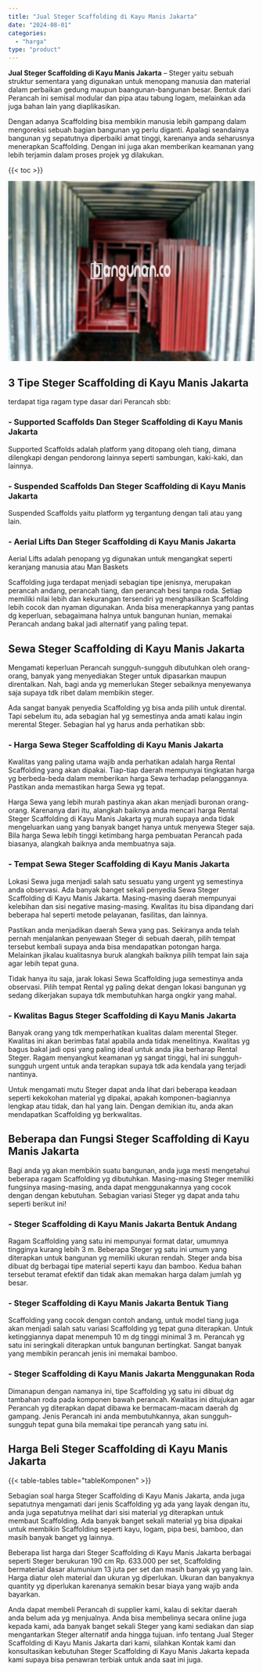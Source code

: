 ```yaml
---
title: "Jual Steger Scaffolding di Kayu Manis Jakarta"
date: "2024-08-01"
categories: 
  - "harga"
type: "product"
---
```


**Jual Steger Scaffolding di Kayu Manis Jakarta** – Steger yaitu sebuah struktur sementara yang digunakan untuk menopang manusia dan material dalam perbaikan gedung maupun baangunan-bangunan besar. Bentuk dari Perancah ini semisal modular dan pipa atau tabung logam, melainkan ada juga bahan lain yang diaplikasikan.

Dengan adanya Scaffolding bisa membikin manusia lebih gampang dalam mengoreksi sebuah bagian bangunan yg perlu diganti. Apalagi seandainya bangunan yg sepatutnya diperbaiki amat tinggi, karenanya anda seharusnya menerapkan Scaffolding. Dengan ini juga akan memberikan keamanan yang lebih terjamin dalam proses projek yg dilakukan.

{{< toc >}}

![Jual Steger Scaffolding di Kayu Manis Jakarta](/images/sewa-scaffolding-steger-15.png)

## 3 Tipe Steger Scaffolding di Kayu Manis Jakarta

terdapat tiga ragam type dasar dari Perancah sbb:

### \- Supported Scaffolds Dan Steger Scaffolding di Kayu Manis Jakarta

Supported Scaffolds adalah platform yang ditopang oleh tiang, dimana dilengkapi dengan pendorong lainnya seperti sambungan, kaki-kaki, dan lainnya.

### \- Suspended Scaffolds Dan Steger Scaffolding di Kayu Manis Jakarta

Suspended Scaffolds yaitu platform yg tergantung dengan tali atau yang lain.

### \- Aerial Lifts Dan Steger Scaffolding di Kayu Manis Jakarta

Aerial Lifts adalah penopang yg digunakan untuk mengangkat seperti keranjang manusia atau Man Baskets

Scaffolding juga terdapat menjadi sebagian tipe jenisnya, merupakan perancah andang, perancah tiang, dan perancah besi tanpa roda. Setiap memiliki nilai lebih dan kekurangan tersendiri yg menghasilkan Scaffolding lebih cocok dan nyaman digunakan. Anda bisa menerapkannya yang pantas dg keperluan, sebagaimana halnya untuk bangunan hunian, memakai Perancah andang bakal jadi alternatif yang paling tepat.

## Sewa Steger Scaffolding di Kayu Manis Jakarta

Mengamati keperluan Perancah sungguh-sungguh dibutuhkan oleh orang-orang, banyak yang menyediakan Steger untuk dipasarkan maupun direntalkan. Nah, bagi anda yg memerlukan Steger sebaiknya menyewanya saja supaya tdk ribet dalam membikin steger.

Ada sangat banyak penyedia Scaffolding yg bisa anda pilih untuk dirental. Tapi sebelum itu, ada sebagian hal yg semestinya anda amati kalau ingin merental Steger. Sebagian hal yg harus anda perhatikan sbb:

### \- Harga Sewa Steger Scaffolding di Kayu Manis Jakarta

Kwalitas yang paling utama wajib anda perhatikan adalah harga Rental Scaffolding yang akan dipakai. Tiap-tiap daerah mempunyai tingkatan harga yg berbeda-beda dalam memberikan harga Sewa terhadap pelanggannya. Pastikan anda memastikan harga Sewa yg tepat.

Harga Sewa yang lebih murah pastinya akan akan menjadi buronan orang-orang. Karenanya dari itu, alangkah baiknya anda mencari harga Rental Steger Scaffolding di Kayu Manis Jakarta yg murah supaya anda tidak mengeluarkan uang yang banyak banget hanya untuk menyewa Steger saja. Bila harga Sewa lebih tinggi ketimbang harga pembuatan Perancah pada biasanya, alangkah baiknya anda membuatnya saja.

### \- Tempat Sewa Steger Scaffolding di Kayu Manis Jakarta

Lokasi Sewa juga menjadi salah satu sesuatu yang urgent yg semestinya anda observasi. Ada banyak banget sekali penyedia Sewa Steger Scaffolding di Kayu Manis Jakarta. Masing-masing daerah mempunyai kelebihan dan sisi negative masing-masing. Kwalitas itu bisa dipandang dari beberapa hal seperti metode pelayanan, fasilitas, dan lainnya.

Pastikan anda menjadikan daerah Sewa yang pas. Sekiranya anda telah pernah menjalankan penyewaan Steger di sebuah daerah, pilih tempat tersebut kembali supaya anda bisa mendapatkan potongan harga. Melainkan jikalau kualitasnya buruk alangkah baiknya pilih tempat lain saja agar lebih tepat guna.

Tidak hanya itu saja, jarak lokasi Sewa Scaffolding juga semestinya anda observasi. Pilih tempat Rental yg paling dekat dengan lokasi bangunan yg sedang dikerjakan supaya tdk membutuhkan harga ongkir yang mahal.

### \- Kwalitas Bagus Steger Scaffolding di Kayu Manis Jakarta

Banyak orang yang tdk memperhatikan kualitas dalam merental Steger. Kwalitas ini akan berimbas fatal apabila anda tidak menelitinya. Kwalitas yg bagus bakal jadi opsi yang paling ideal untuk anda jika berharap Rental Steger. Ragam menyangkut keamanan yg sangat tinggi, hal ini sungguh-sungguh urgent untuk anda terapkan supaya tdk ada kendala yang terjadi nantinya.

Untuk mengamati mutu Steger dapat anda lihat dari beberapa keadaan seperti kekokohan material yg dipakai, apakah komponen-bagiannya lengkap atau tidak, dan hal yang lain. Dengan demikian itu, anda akan mendapatkan Scaffolding yg berkwalitas.

## Beberapa dan Fungsi Steger Scaffolding di Kayu Manis Jakarta

Bagi anda yg akan membikin suatu bangunan, anda juga mesti mengetahui beberapa ragam Scaffolding yg dibutuhkan. Masing-masing Steger memiliki fungsinya masing-masing, anda dapat menggunakannya yang cocok dengan dengan kebutuhan. Sebagian variasi Steger yg dapat anda tahu seperti berikut ini!

### \- Steger Scaffolding di Kayu Manis Jakarta Bentuk Andang

Ragam Scaffolding yang satu ini mempunyai format datar, umumnya tingginya kurang lebih 3 m. Beberapa Steger yg satu ini umum yang diterapkan untuk bangunan yg memiliki ukuran rendah. Steger anda bisa dibuat dg berbagai tipe material seperti kayu dan bamboo. Kedua bahan tersebut teramat efektif dan tidak akan memakan harga dalam jumlah yg besar.

### \- Steger Scaffolding di Kayu Manis Jakarta Bentuk Tiang

Scaffolding yang cocok dengan contoh andang, untuk model tiang juga akan menjadi salah satu variasi Scaffolding yg tepat guna diterapkan. Untuk ketinggiannya dapat menempuh 10 m dg tinggi minimal 3 m. Perancah yg satu ini seringkali diterapkan untuk bangunan bertingkat. Sangat banyak yang membikin perancah jenis ini memakai bamboo.

### \- Steger Scaffolding di Kayu Manis Jakarta Menggunakan Roda

Dimanapun dengan namanya ini, tipe Scaffolding yg satu ini dibuat dg tambahan roda pada komponen bawah perancah. Kwalitas ini ditujukan agar Perancah yg diterapkan dapat dibawa ke bermacam-macam daerah dg gampang. Jenis Perancah ini anda membutuhkannya, akan sungguh-sungguh tepat guna bila memakai tipe perancah yang satu ini.

## Harga Beli Steger Scaffolding di Kayu Manis Jakarta

{{< table-tables table="tableKomponen" >}}

Sebagian soal harga Steger Scaffolding di Kayu Manis Jakarta, anda juga sepatutnya mengamati dari jenis Scaffolding yg ada yang layak dengan itu, anda juga sepatutnya melihat dari sisi material yg diterapkan untuk membaut Scaffolding. Ada banyak banget sekali material yg bisa dipakai untuk membikin Scaffolding seperti kayu, logam, pipa besi, bamboo, dan masih banyak banget yg lainnya.

Beberapa list harga dari Steger Scaffolding di Kayu Manis Jakarta berbagai seperti Steger berukuran 190 cm Rp. 633.000 per set, Scaffolding bermaterial dasar alumunium 13 juta per set dan masih banyak yg yang lain. Harga diatur oleh material dan ukuran yg diperlukan. Ukuran dan banyaknya quantity yg diperlukan karenanya semakin besar biaya yang wajib anda bayarkan.

Anda dapat membeli Perancah di supplier kami, kalau di sekitar daerah anda belum ada yg menjualnya. Anda bisa membelinya secara online juga kepada kami, ada banyak banget sekali Steger yang kami sediakan dan siap mengantarkan Steger alternatif anda hingga tujuan. info tentang Jual Steger Scaffolding di Kayu Manis Jakarta dari kami, silahkan Kontak kami dan konsultasikan kebutuhan Steger Scaffolding di Kayu Manis Jakarta kepada kami supaya bisa penawran terbiak untuk anda saat ini juga.

